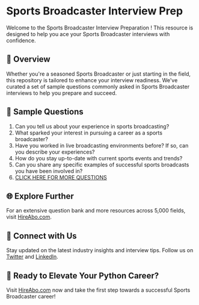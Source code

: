 # Sports Broadcaster Interview Prep

Welcome to the Sports Broadcaster Interview Preparation ! This resource is designed to help you ace your Sports Broadcaster interviews with confidence.

## 🚀 Overview

Whether you're a seasoned Sports Broadcaster or just starting in the field, this repository is tailored to enhance your interview readiness. We've curated a set of sample questions commonly asked in Sports Broadcaster interviews to help you prepare and succeed.

## 📝 Sample Questions

1. Can you tell us about your experience in sports broadcasting?
2. What sparked your interest in pursuing a career as a sports broadcaster?
3. Have you worked in live broadcasting environments before? If so, can you describe your experiences?
4. How do you stay up-to-date with current sports events and trends?
5. Can you share any specific examples of successful sports broadcasts you have been involved in?
6. [CLICK HERE FOR MORE QUESTIONS](https://hireabo.com/job/8_2_3/Sports%20Broadcaster)

## 🌐 Explore Further

For an extensive question bank and more resources across 5,000 fields, visit [HireAbo.com](https://www.hireabo.com).

## 📱 Connect with Us

Stay updated on the latest industry insights and interview tips. Follow us on [Twitter](https://twitter.com/hireabo) and [LinkedIn](https://www.linkedin.com/in/hire-abo-3609972a8/).

## 🚀 Ready to Elevate Your Python Career?

Visit [HireAbo.com](https://www.hireabo.com) now and take the first step towards a successful Sports Broadcaster career!